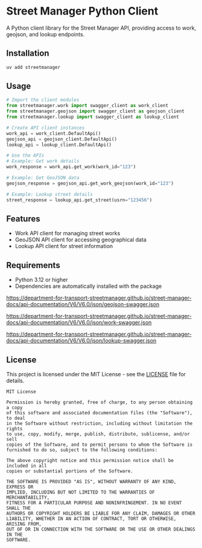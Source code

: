 # Street Manager Python Client

A Python client library for the Street Manager API, providing access to work, geojson, and lookup endpoints.

## Installation

```bash
uv add streetmanager
```

## Usage

```python
# Import the client modules
from streetmanager.work import swagger_client as work_client
from streetmanager.geojson import swagger_client as geojson_client
from streetmanager.lookup import swagger_client as lookup_client

# Create API client instances
work_api = work_client.DefaultApi()
geojson_api = geojson_client.DefaultApi()
lookup_api = lookup_client.DefaultApi()

# Use the APIs
# Example: Get work details
work_response = work_api.get_work(work_id="123")

# Example: Get GeoJSON data
geojson_response = geojson_api.get_work_geojson(work_id="123")

# Example: Lookup street details
street_response = lookup_api.get_street(usrn="123456")
```

## Features

- Work API client for managing street works
- GeoJSON API client for accessing geographical data
- Lookup API client for street information

## Requirements

- Python 3.12 or higher
- Dependencies are automatically installed with the package

<https://department-for-transport-streetmanager.github.io/street-manager-docs/api-documentation/V6/V6.0/json/geojson-swagger.json>

<https://department-for-transport-streetmanager.github.io/street-manager-docs/api-documentation/V6/V6.0/json/work-swagger.json>

<https://department-for-transport-streetmanager.github.io/street-manager-docs/api-documentation/V6/V6.0/json/lookup-swagger.json>

## License

This project is licensed under the MIT License - see the [LICENSE](LICENSE) file for details.

```text
MIT License

Permission is hereby granted, free of charge, to any person obtaining a copy
of this software and associated documentation files (the "Software"), to deal
in the Software without restriction, including without limitation the rights
to use, copy, modify, merge, publish, distribute, sublicense, and/or sell
copies of the Software, and to permit persons to whom the Software is
furnished to do so, subject to the following conditions:

The above copyright notice and this permission notice shall be included in all
copies or substantial portions of the Software.

THE SOFTWARE IS PROVIDED "AS IS", WITHOUT WARRANTY OF ANY KIND, EXPRESS OR
IMPLIED, INCLUDING BUT NOT LIMITED TO THE WARRANTIES OF MERCHANTABILITY,
FITNESS FOR A PARTICULAR PURPOSE AND NONINFRINGEMENT. IN NO EVENT SHALL THE
AUTHORS OR COPYRIGHT HOLDERS BE LIABLE FOR ANY CLAIM, DAMAGES OR OTHER
LIABILITY, WHETHER IN AN ACTION OF CONTRACT, TORT OR OTHERWISE, ARISING FROM,
OUT OF OR IN CONNECTION WITH THE SOFTWARE OR THE USE OR OTHER DEALINGS IN THE
SOFTWARE.
```
